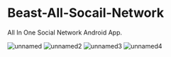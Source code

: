 # Beast-All-Socail-Network
All In One Social Network Android App.


![unnamed](https://user-images.githubusercontent.com/29052666/29938389-37b94542-8ea6-11e7-9167-2b5b86038a5b.png)
![unnamed2](https://user-images.githubusercontent.com/29052666/29938393-37c03dfc-8ea6-11e7-9cc9-f20a7dcc0af6.png)
![unnamed3](https://user-images.githubusercontent.com/29052666/29938391-37bba788-8ea6-11e7-921e-cea8e6be2c4c.png)
![unnamed4](https://user-images.githubusercontent.com/29052666/29938390-37baacfc-8ea6-11e7-8737-2ecdf6543206.png)
